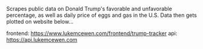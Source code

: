 Scrapes public data on Donald Trump's favorable and unfavorable percentage, as well as daily price of eggs and gas in the U.S. Data then gets plotted on website below...

frontend: https://www.lukemcewen.com/frontend/trump-tracker
api: https://api.lukemcewen.com
